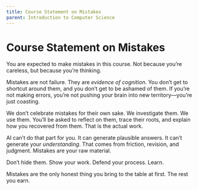 ```yaml
---
title: Course Statement on Mistakes
parent: Introduction to Computer Science
---
```


# Course Statement on Mistakes

You are expected to make mistakes in this course. Not because you’re careless, but because you’re thinking.

Mistakes are not failure. They are *evidence of cognition*. You don’t get to shortcut around them, and you don’t get to be ashamed of them. If you’re not making errors, you’re not pushing your brain into new territory—you’re just coasting.

We don’t celebrate mistakes for their own sake. We investigate them. We use them. You’ll be asked to reflect on them, trace their roots, and explain how you recovered from them. That is the actual work.

AI can’t do that part for you. It can generate plausible answers. It can’t generate your *understanding*. That comes from friction, revision, and judgment. Mistakes are your raw material.

Don’t hide them. Show your work. Defend your process. Learn.

Mistakes are the only honest thing you bring to the table at first. The rest you earn.
